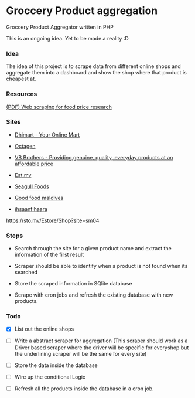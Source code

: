# Groccery Product aggregation
Groccery Product Aggregator written in PHP

This is an ongoing idea. Yet to be made a reality :D

### Idea

The idea of this project is to scrape data from different online shops and aggregate them into a dashboard and show the shop where that product is cheapest at.

### Resources

[(PDF) Web scraping for food price research](https://www.researchgate.net/publication/337186825_Web_scraping_for_food_price_research)

### Sites

- [Dhimart - Your Online Mart](https://dhimart.mv/)

- [Octagen](https://octagen.store/shop)

- [VB Brothers - Providing genuine, quality, everyday products at an affordable price](https://www.vbbrothers.com.mv/)

- [Eat.mv](https://www.eat.mv/)

- [Seagull Foods](https://foods.seagullmaldives.com/)

- [Good food maldives](https://www.goodfoodmaldives.com/)

- [ihsaanfihaara](https://delivery.ihsaanfihaara.com/#/)

https://sto.mv/Estore/Shop?site=sm04

### Steps

- Search through the site for a given product name and extract the information of the first result
  
- Scraper should be able to identify when a product is not found when its searched
  
- Store the scraped information in SQlite database
  
- Scrape with cron jobs and refresh the existing database with new products.
  

### Todo

- [x] List out the online shops
  
- [ ] Write a abstract scraper for aggregation (This scraper should work as a Driver based scraper where the driver will be specific for everyshop but the underlining scraper will be the same for every site)
  
- [ ] Store the data inside the database
  
- [ ] Wire up the conditional Logic
  
- [ ] Refresh all the products inside the database in a cron job.
